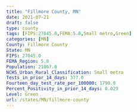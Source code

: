 ```yaml
---
title: "Fillmore County, MN"
date: 2021-07-21
draft: false
type: county
tags: [FIPS:27045.0,FEMA:5.0,Small metro,Green]
categories: [MN]
County: Fillmore County
State: MN
FIPS: 27045.0
FEMA_Region: 5.0
Population: 21067.0
NCHS_Urban_Rural_Classification: Small metro
Tests_in_prior_14_days: 377.0
Fourteen_day_test_rate_per_100000: 1790.0
Percent_Positivity_in_prior_14_days: 0.029
Level: Green
url: /states/MN/fillmore-county
---
```



